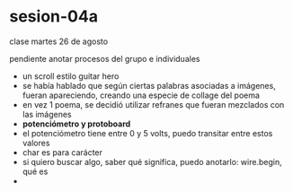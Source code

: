 # sesion-04a

clase martes 26 de agosto

pendiente anotar procesos del grupo e individuales

- un scroll estilo guitar hero
- se había hablado que según ciertas palabras asociadas a imágenes, fueran apareciendo, creando una especie de collage del poema
- en vez 1 poema, se decidió utilizar refranes que fueran mezclados con las imágenes
- **potenciómetro y protoboard**
- el potenciómetro tiene entre 0 y 5 volts, puedo transitar entre estos valores
- char es para carácter
- si quiero buscar algo, saber qué significa, puedo anotarlo: wire.begin, qué es
- 
